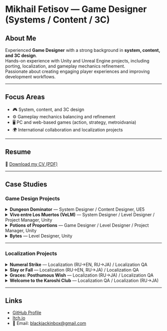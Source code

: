 # Mikhail Fetisov — Game Designer (Systems / Content / 3C)

<!--
This repository hosts my personal resume and portfolio site, available at:  
👉 [https://blackjackinbox.github.io](https://blackjackinbox.github.io)
-->

## About Me
Experienced **Game Designer** with a strong background in **system, content, and 3C design**.  
Hands-on experience with Unity and Unreal Engine projects, including porting, localization, and gameplay mechanics refinement.  
Passionate about creating engaging player experiences and improving development workflows.  

---

## Focus Areas
- 🎮 System, content, and 3C design  
- ⚙️ Gameplay mechanics balancing and refinement  
- 🖥️ PC and web-based games (action, strategy, metroidvania)  
- 🌍 International collaboration and localization projects  

---

## Resume
📄 [Download my CV (PDF)](CV_Mikhail_Fetisov.pdf)

---

## Case Studies

### Game Design Projects

<details>
  <summary><strong>Dungeon Dominator</strong> — System Designer / Content Designer, UE5</summary>

  <h4>About the Project:</h4>
  <p>
    A fantasy <strong>Dungeon management</strong> game developed in Unreal Engine 5 for PC.<br>
    Designed from a side-view, "ant-farm" perspective, focusing on base-building, exploration, and tactical encounters.<br>
    Currently in active production, developed by a small core team.
  </p>

  <h4>Role and Responsibilities:</h4>
  <ul>
    <li>System design: core player interaction, meta-progression, economy, and event logic</li>
    <li>Structured and maintained game design documentation</li>
    <li>Created balance sheets and coordinated integration between content and UI</li>
  </ul>

  <h4>Results:</h4>
  <ul>
    <li>Created clear, consistent documentation for complex gameplay systems and content features</li>
    <li>Improved overall design clarity and team communication</li>
  </ul>

  <h4>Project Materials</h4>
  <p>
    Publicly available gameplay footage and visual materials — including results of my design work — can be found on the official Telegram channel:<br>
    <a href="https://t.me/ShelterDungeongame" target="_blank">https://t.me/ShelterDungeongame</a>
  </p>

</details>

<details>
  <summary><strong>Vivo entre Los Muertos (VeLM)</strong> — System Designer / Level Designer / Project Manager, Unity</summary>

  <h4>About the Project</h4>
  <p>
    A 2D side-scrolling <strong>metroidvania</strong> inspired by <em>Pitfall</em>, <em>Ori</em>, and <em>Hollow Knight</em>, set in a <strong>Mesoamerican-inspired world</strong>.<br>
    Developed in Unity as a passion project without external funding.<br>
    The design included seven planned biomes, multiple boss encounters, and an emphasis on exploration and environmental storytelling.
  </p>

  <h4>Role and Responsibilities</h4>
  <ul>
    <li><strong>System Design:</strong> designed progression systems, player abilities, combat and resource mechanics</li>
    <li><strong>Level Design:</strong> created side-scrolling maps and gameplay flow for exploration and combat areas</li>
    <li><strong>Project Management:</strong> coordinated a small distributed team of artists and programmers, maintained development roadmap, feature priorities, and production milestones</li>
  </ul>

  <h4>Results</h4>
  <ul>
    <li>Completed a nearly finished <strong>vertical slice prototype</strong> showcasing core gameplay</li>
    <li>Fully developed and content-complete biome <strong>“House of Fire”</strong> with unique mechanics and visual identity</li>
  </ul>

<h4>Project Materials</h4>
<p>Screenshots and gameplay videos from the prototype:</p>

<p>
  <a href="images/photo_2023-06-26_15-11-11.jpg" target="_blank">
    <img src="images/photo_2023-06-26_15-11-11.jpg" alt="Vivo entre Los Muertos — Screenshot 1" width="360">
  </a>
  <a href="images/photo_2024-03-14_19-17-08.jpg" target="_blank">
    <img src="images/photo_2024-03-14_19-17-08.jpg" alt="Vivo entre Los Muertos — Screenshot 2" width="360">
  </a>
  <a href="images/photo_2024-08-11_20-02-43.jpg" target="_blank">
    <img src="images/photo_2024-08-11_20-02-43.jpg" alt="Vivo entre Los Muertos — Screenshot 3" width="360">
  </a>
  <a href="images/photo_2023-07-01_21-42-16.jpg" target="_blank">
    <img src="images/photo_2023-07-01_21-42-16.jpg" alt="Vivo entre Los Muertos — Screenshot 4" width="360">
  </a>
</p>

<p>
  <iframe width="560" height="315" src="https://www.youtube.com/embed/l5HTd_IAmmI" title="Vivo entre Los Muertos — Teaser" frameborder="0" allow="accelerometer; autoplay; clipboard-write; encrypted-media; gyroscope; picture-in-picture; web-share" allowfullscreen></iframe>
</p>

<p>
  <iframe width="560" height="315" src="https://www.youtube.com/embed/jOMC-22at2g" title="Vivo entre Los Muertos — Art" frameborder="0" allow="accelerometer; autoplay; clipboard-write; encrypted-media; gyroscope; picture-in-picture; web-share" allowfullscreen></iframe>
</p>

<p>
  <iframe width="560" height="315" src="https://www.youtube.com/embed/caZvm6MS2JQ" title="Vivo entre Los Muertos — Movement" frameborder="0" allow="accelerometer; autoplay; clipboard-write; encrypted-media; gyroscope; picture-in-picture; web-share" allowfullscreen></iframe>
</p>

<p>
  <iframe width="560" height="315" src="https://www.youtube.com/embed/L2x1uiXZY7k" title="Vivo entre Los Muertos — Puzzle Gameplay" frameborder="0" allow="accelerometer; autoplay; clipboard-write; encrypted-media; gyroscope; picture-in-picture; web-share" allowfullscreen></iframe>
</p>

<p>
  Official Steam page:<br>
  <a href="https://store.steampowered.com/app/1058600/VeLM/" target="_blank" rel="noopener noreferrer">https://store.steampowered.com/app/1058600/VeLM/</a>
</p>

</details>

<details>
  <summary><strong>Potions of Proportions</strong> — Game Designer / Level Designer / Project Manager, Unity</summary>

  <h4>About the Project</h4>
  <p>
    A 2D puzzle-platformer about creative size manipulation and spatial thinking.<br>
    Developed in Unity within 96 hours for the <strong>GMTK Game Jam 2024</strong> by a small team.<br>
    The game explores the mechanics of resizing characters and objects to solve platforming and logic challenges.
  </p>

  <h4>Role and Responsibilities</h4>
  <ul>
    <li><strong>Game Design:</strong> designed the core resizing mechanic and its puzzle applications</li>
    <li><strong>Level Design:</strong> built progressive puzzle levels emphasizing spatial awareness and timing</li>
    <li><strong>Project Management:</strong> coordinated team workflow, tracked scope within jam constraints, and managed final build submission</li>
  </ul>

  <h4>Results</h4>
  <ul>
    <li>Completed and submitted a fully playable prototype within the 96-hour deadline</li>
    <li>Received positive feedback for originality and level pacing during the jam</li>
  </ul>

<h4>Project Materials</h4>
<p>Screenshots and gameplay videos from the prototype:</p>

<p>
  <a href="images/photo_(1300).png" target="_blank">
    <img src="images/photo_(1300).png" alt="Potions of Proportions — Screenshot 1" width="360">
  </a>
  <a href="images/SmSHIP.jpg" target="_blank">
    <img src="images/SmSHIP.jpg" alt="Potions of Proportions — Screenshot 2" width="360">
  </a>
  <a href="images/umLMMl.jpg" target="_blank">
    <img src="images/umLMMl.jpg" alt="Potions of Proportions — Screenshot 3" width="360">
  </a>
  <a href="images/s__AfZ.jpg" target="_blank">
    <img src="images/s__AfZ.jpg" alt="Potions of Proportions — Screenshot 4" width="360">
  </a>
</p>

<p>
  <iframe width="560" height="315" src="https://www.youtube.com/embed/Q5BbFcm-3LM" title="Potions of Proportions — Walkthrough" frameborder="0" allow="accelerometer; autoplay; clipboard-write; encrypted-media; gyroscope; picture-in-picture; web-share" allowfullscreen></iframe>
</p>

<p>
  Playable version available on itch.io:<br>
  <a href="https://blackjackinbox.itch.io/potions-of-proportions" target="_blank" rel="noopener noreferrer">https://blackjackinbox.itch.io/potions-of-proportions</a>
</p>

</details>

<details>
  <summary><strong>Bytes</strong> — Level Designer, Unity</summary>

  <h4>About the Project</h4>
  <p>
    A short cyberpunk-themed prototype developed as part of the <strong>Arizona State University Video Game Development Club</strong>.<br>
    Initially planned as a cyberpunk rogue-like, the project evolved into a simple room-exploration game focused on movement and environment transitions.<br>
    Created as a learning experience emphasizing scope control and teamwork.
  </p>

  <h4>Role and Responsibilities</h4>
  <ul>
    <li><strong>Level Design:</strong> created interconnected room layouts supporting exploration and pacing</li>
    <li>Worked closely with the design team to prototype spatial flow and navigation readability</li>
  </ul>

  <h4>Results</h4>
  <ul>
    <li>Developed a functional level structure demonstrating progression and spatial logic</li>
    <li>Contributed to an educational project highlighting lessons in scope management and iteration</li>
  </ul>

  <h4>Project Materials</h4>

  <p>
    <a href="images/3.png" target="_blank"><img src="images/3.png" alt="Bytes Screenshot 1" width="360"></a>
    <a href="images/5.png" target="_blank"><img src="images/5.png" alt="Bytes Screenshot 2" width="360"></a><br>
    <a href="images/7.png" target="_blank"><img src="images/7.png" alt="Bytes Screenshot 3" width="360"></a>
    <a href="images/8.png" target="_blank"><img src="images/8.png" alt="Bytes Screenshot 4" width="360"></a>
  </p>

  <p>
    <iframe width="560" height="315" src="https://www.youtube.com/embed/ZYxe4WO4R_Y" title="Bytes — Gameplay Demo" frameborder="0" allow="accelerometer; autoplay; clipboard-write; encrypted-media; gyroscope; picture-in-picture; web-share" allowfullscreen></iframe>
  </p>

  <p>
    Playable version available on itch.io:<br>
    <a href="https://heatwave-studios.itch.io/bytes" target="_blank" rel="noopener noreferrer">https://heatwave-studios.itch.io/bytes</a>
  </p>

</details>

---

### Localization Projects

<details>
  <summary><strong>Numeral Strike</strong> — Localization (RU→EN, RU→JA) / Localization QA</summary>

  <h4>About the Project</h4>
  <p>
    Turn-based tactical roguelike available on Steam (demo version).<br>
    Provided <strong>Russian-to-English</strong> and <strong>Russian-to-Japanese localization</strong> for the demo build,<br>
    as well as <strong>localization quality assurance</strong> to ensure consistency, terminology accuracy, and clear gameplay communication across languages.
  </p>

  <h4>Project Page</h4>
  <p>
    Steam:<br>
    <a href="https://store.steampowered.com/app/3708620/Numeral_Strike/" target="_blank" rel="noopener noreferrer">
      https://store.steampowered.com/app/3708620/Numeral_Strike/
    </a>
  </p>

</details>

<details>
  <summary><strong>Slay or Fall</strong> — Localization (RU→EN, RU→JA) / Localization QA</summary>

  <h4>About the Project</h4>
  <p>
    2D roguelike available on Steam.<br>
    Provided <strong>Russian-to-English</strong> and <strong>Russian-to-Japanese localization</strong> for in-game text, UI, and gameplay terminology,<br>
    as well as <strong>localization quality assurance</strong> for consistency and readability across versions.
  </p>

  <h4>Project Page</h4>
  <p>
    Steam:<br>
    <a href="https://store.steampowered.com/app/3170730/Slay_or_Fall/" target="_blank" rel="noopener noreferrer">
      https://store.steampowered.com/app/3170730/Slay_or_Fall/
    </a>
  </p>

</details>

<details>
  <summary><strong>Graces: Posthumous Wish</strong> — Localization (RU→JA) / Localization QA</summary>

  <h4>About the Project</h4>
  <p>
    Visual novel released on Steam.<br>
    Provided <strong>Russian-to-Japanese localization</strong> for all in-game text and UI,<br>
    as well as <strong>localization quality assurance</strong> to ensure tone accuracy and linguistic consistency.
  </p>

  <h4>Project Page</h4>
  <p>
    Steam:<br>
    <a href="https://store.steampowered.com/app/2899980" target="_blank" rel="noopener noreferrer">
      https://store.steampowered.com/app/2899980
    </a>
  </p>

</details>

<details>
  <summary><strong>Welcome to the Karoshi Club</strong> — Localization QA / Localization (RU→JA)</summary>

  <h4>About the Project</h4>
  <p>
    Visual novel released on Steam.<br>
    Provided <strong>localization quality assurance</strong> for in-game text and UI.
  </p>

  <h4>Project Page</h4>
  <p>
    Steam:<br>
    <a href="https://store.steampowered.com/app/2624950/Welcome_to_the_Karoshi_Club/" target="_blank" rel="noopener noreferrer">
      https://store.steampowered.com/app/2624950/Welcome_to_the_Karoshi_Club/
    </a>
  </p>

</details>

---

## Links
- [GitHub Profile](https://github.com/BlackJackinBox)  
- [Itch.io](https://blackjackinbox.itch.io)
- 📧 Email: blackjackinbox@gmail.com
